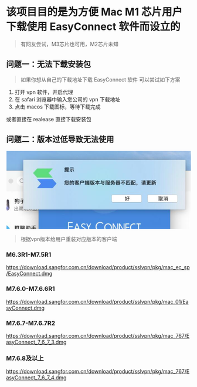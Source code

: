 # 该项目目的是为方便 Mac M1 芯片用户下载使用 EasyConnect 软件而设立的

> 有网友尝试，M3芯片也可用，M2芯片未知

## 问题一：无法下载安装包

> 如果你想从自己的下载地址下载 EasyConnect 软件 可以尝试如下方案

1. 打开 vpn 软件，开启代理
2. 在 safari 浏览器中输入您公司的 vpn 下载地址
3. 点击 macos 下载图标，等待下载完成

或者直接在 realease 直接下载安装包

## 问题二：版本过低导致无法使用

![版本过低](./images/version-lower.png)

> 根据vpn版本给用户重装对应版本的客户端

### M6.3R1-M7.5R1

<https://download.sangfor.com.cn/download/product/sslvpn/pkg/mac_ec_sp/EasyConnect.dmg>

### M7.6.0-M7.6.6R1

<https://download.sangfor.com.cn/download/product/sslvpn/pkg/mac_01/EasyConnect.dmg>

### M7.6.7-M7.6.7R2

<https://download.sangfor.com.cn/download/product/sslvpn/pkg/mac_767/EasyConnect_7_6_7_3.dmg>

### M7.6.8及以上

<https://download.sangfor.com.cn/download/product/sslvpn/pkg/mac_767/EasyConnect_7_6_7_4.dmg>
